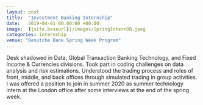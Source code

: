 ```yaml
---
layout: post
title:  "Investment Banking Internship"
date:   2019-04-01 00:00:00 +00:00
image:  {{site.baseurl}}/images/SpringInternDB.jpeg
categories: internship
venue: "Desutche Bank Spring Week Program"
---
```

Desk shadowed in Data, Global Transaction Banking Technology, and Fixed Income & Currencies divisions. Took part in coding challenges on data analysis and risk estimations. Understood the trading process and roles of front, middle, and back offices through simulated trading in group activities. I was offered a position to join in summer 2020 as summer technology intern at the London office after some interviews at the end of the spring week.
